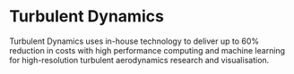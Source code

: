# Turbulent Dynamics

Turbulent Dynamics uses in-house technology to deliver up to 60%
reduction in costs with high performance computing and machine learning for
high-resolution turbulent aerodynamics research and visualisation.
